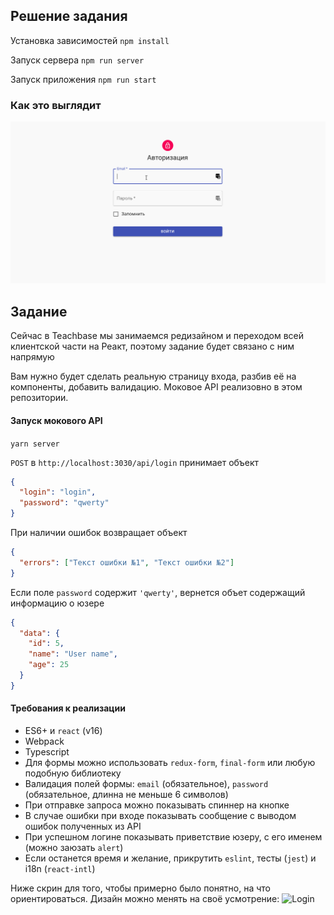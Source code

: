 ## Решение задания

Установка зависимостей
`npm install`

Запуск сервера
`npm run server`

Запуск приложения
`npm run start`

### Как это выглядит

![Screen Main](materials/signin.gif)



## Задание

Сейчас в Teachbase мы занимаемся редизайном и переходом всей клиентской части на Реакт, поэтому задание будет связано с ним напрямую

Вам нужно будет сделать реальную страницу входа, разбив её на компоненты, добавить валидацию. Моковое API реализовно в этом репозитории.

#### Запуск мокового API

`yarn server`

`POST` в `http://localhost:3030/api/login` принимает объект

```json
{
  "login": "login",
  "password": "qwerty"
}
```

При наличии ошибок возвращает объект

```json
{
  "errors": ["Текст ошибки №1", "Текст ошибки №2"]
}
```

Если поле `password` содержит `'qwerty'`, вернется объет содержащий информацию о юзере

```json
{
  "data": {
    "id": 5,
    "name": "User name",
    "age": 25
  }
}
```

#### Требования к реализации

- ES6+ и `react` (v16)
- Webpack
- Typescript
- Для формы можно использовать `redux-form`, `final-form` или любую подобную библиотеку
- Валидация полей формы: `email` (обязательное), `password` (обязательное, длинна не меньше 6 символов)
- При отправке запроса можно показывать спиннер на кнопке
- В случае ошибки при входе показывать сообщение с выводом ошибок полученных из API
- При успешном логине показывать приветствие юзеру, с его именем (можно заюзать `alert`)
- Если останется время и желание, прикрутить `eslint`, тесты (`jest`) и i18n (`react-intl`)

Ниже скрин для того, чтобы примерно было понятно, на что ориентироваться. Дизайн можно менять на своё усмотрение:
![Login](https://gist.githubusercontent.com/alekseenkoss77/3485b70166c85cb2636ed3e312f20dd0/raw/c9644f7bee37a1b290fba5ec4dbb330dade505f8/login.png)
